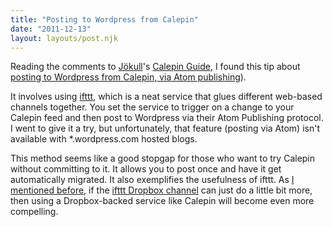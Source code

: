 ```yaml
---
title: "Posting to Wordpress from Calepin"
date: "2011-12-13"
layout: layouts/post.njk
---
```


Reading the comments to [Jökull](http://twitter.com/jokull)'s
[Calepin Guide](http://jokull.calepin.co/calepin-guide.html), I found this tip
about
[posting to Wordpress from Calepin, via Atom publishing](//alberto.calepin.co/automate-posting-in-wordpress-from-calepin-using-ifttt.html)).

It involves using [ifttt](http://ifttt.com), which is a neat service that glues
different web-based channels together. You set the service to trigger on a
change to your Calepin feed and then post to Wordpress via their Atom Publishing
protocol. I went to give it a try, but unfortunately, that feature (posting via
Atom) isn't available with \*.wordpress.com hosted blogs.

This method seems like a good stopgap for those who want to try Calepin without
committing to it. It allows you to post once and have it get automatically
migrated. It also exemplifies the usefulness of ifttt. As
[I mentioned before](http://bentsai.calepin.co/intro-to-calepin.html), if the
[ifttt Dropbox channel](http://ifttt.com/channels/dropbox) can just do a little
bit more, then using a Dropbox-backed service like Calepin will become even more
compelling.
